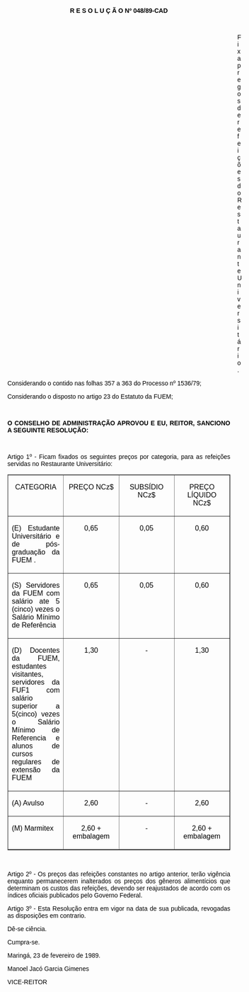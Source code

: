 <BODY TEXT="#000000">

<FONT FACE="Arial"><P ALIGN="JUSTIFY"></P>
<B><P ALIGN="CENTER">R E S O L U &Ccedil; &Atilde; O Nº 048/89-CAD</P>
</B><P ALIGN="CENTER"></P>
<P ALIGN="CENTER">&nbsp;</P><DIR>
<DIR>
<DIR>
<DIR>
<DIR>
<DIR>
<DIR>
<DIR>
<DIR>
<DIR>
<DIR>
<DIR>
<DIR>

<P ALIGN="JUSTIFY">Fixa pregos de refei&ccedil;&otilde;es do Restaurante Universit&aacute;rio.</P>
<P ALIGN="JUSTIFY"></P></DIR>
</DIR>
</DIR>
</DIR>
</DIR>
</DIR>
</DIR>
</DIR>
</DIR>
</DIR>
</DIR>
</DIR>
</DIR>

<P ALIGN="JUSTIFY">Considerando o contido nas folhas 357 a 363 do Processo nº 1536/79;</P>
<P ALIGN="JUSTIFY">Considerando o disposto no artigo 23 do Estatuto da FUEM;</P>
<P ALIGN="JUSTIFY"></P>
<P ALIGN="JUSTIFY">&nbsp;</P>
<B><P ALIGN="JUSTIFY">O CONSELHO DE ADMINISTRA&Ccedil;&Atilde;O APROVOU E EU, REITOR, SANCIONO A SEGUINTE RESOLU&Ccedil;&Atilde;O:</P>
</B><P ALIGN="JUSTIFY"></P>
<P ALIGN="JUSTIFY">&nbsp;</P>
<P ALIGN="JUSTIFY">Artigo 1º - Ficam fixados os seguintes pre&ccedil;os por categoria, para as refei&ccedil;&otilde;es servidas no Restaurante Universit&aacute;rio:</P>
<P ALIGN="JUSTIFY"></P></FONT>
<TABLE BORDER CELLSPACING=1 CELLPADDING=4 WIDTH=632>
<TR><TD WIDTH="25%" VALIGN="TOP">
<FONT FACE="Arial"><P ALIGN="CENTER">CATEGORIA</FONT></TD>
<TD WIDTH="25%" VALIGN="TOP">
<FONT FACE="Arial"><P ALIGN="CENTER">PRE&Ccedil;O NCz$</FONT></TD>
<TD WIDTH="25%" VALIGN="TOP">
<FONT FACE="Arial"><P ALIGN="CENTER">SUBS&Iacute;DIO NCz$</FONT></TD>
<TD WIDTH="25%" VALIGN="TOP">
<FONT FACE="Arial"><P ALIGN="CENTER">PRE&Ccedil;O L&Iacute;QUIDO NCz$</FONT></TD>
</TR>
<TR><TD WIDTH="25%" VALIGN="TOP">
<FONT FACE="Arial"><P ALIGN="JUSTIFY">(E) Estudante Universit&aacute;rio e de p&oacute;s-gradua&ccedil;&atilde;o da FUEM .</FONT></TD>
<TD WIDTH="25%" VALIGN="TOP">
<FONT FACE="Arial"><P ALIGN="CENTER">0,65</FONT></TD>
<TD WIDTH="25%" VALIGN="TOP">
<FONT FACE="Arial"><P ALIGN="CENTER">0,05</FONT></TD>
<TD WIDTH="25%" VALIGN="TOP">
<FONT FACE="Arial"><P ALIGN="CENTER">0,60</FONT></TD>
</TR>
<TR><TD WIDTH="25%" VALIGN="TOP">
<FONT FACE="Arial"><P ALIGN="JUSTIFY">(S) Servidores da FUEM com sal&aacute;rio ate 5 (cinco) vezes o Sal&aacute;rio M&iacute;nimo de Refer&ecirc;ncia </P>
<P ALIGN="JUSTIFY"></FONT></TD>
<TD WIDTH="25%" VALIGN="TOP">
<FONT FACE="Arial"><P ALIGN="CENTER">0,65</FONT></TD>
<TD WIDTH="25%" VALIGN="TOP">
<FONT FACE="Arial"><P ALIGN="CENTER">0,05</FONT></TD>
<TD WIDTH="25%" VALIGN="TOP">
<FONT FACE="Arial"><P ALIGN="CENTER">0,60</FONT></TD>
</TR>
<TR><TD WIDTH="25%" VALIGN="TOP">
<FONT FACE="Arial"><P ALIGN="JUSTIFY">(D) Docentes da FUEM, estudantes visitantes, servidores da FUF1 com sal&aacute;rio superior a 5(cinco) vezes o Sal&aacute;rio M&iacute;nimo de Referencia e alunos de cursos regulares de extens&atilde;o da FUEM</FONT></TD>
<TD WIDTH="25%" VALIGN="TOP">
<FONT FACE="Arial"><P ALIGN="CENTER">1,30</FONT></TD>
<TD WIDTH="25%" VALIGN="TOP">
<FONT FACE="Arial"><P ALIGN="CENTER">-</FONT></TD>
<TD WIDTH="25%" VALIGN="TOP">
<FONT FACE="Arial"><P ALIGN="CENTER">1,30</FONT></TD>
</TR>
<TR><TD WIDTH="25%" VALIGN="TOP">
<FONT FACE="Arial"><P ALIGN="JUSTIFY">(A) Avulso</FONT></TD>
<TD WIDTH="25%" VALIGN="TOP">
<FONT FACE="Arial"><P ALIGN="CENTER">2,60</FONT></TD>
<TD WIDTH="25%" VALIGN="TOP">
<FONT FACE="Arial"><P ALIGN="CENTER">-</FONT></TD>
<TD WIDTH="25%" VALIGN="TOP">
<FONT FACE="Arial"><P ALIGN="CENTER">2,60</FONT></TD>
</TR>
<TR><TD WIDTH="25%" VALIGN="TOP">
<FONT FACE="Arial"><P ALIGN="JUSTIFY">(M) Marmitex</FONT></TD>
<TD WIDTH="25%" VALIGN="TOP">
<FONT FACE="Arial"><P ALIGN="CENTER">2,60 + embalagem</FONT></TD>
<TD WIDTH="25%" VALIGN="TOP">
<FONT FACE="Arial"><P ALIGN="CENTER">-</FONT></TD>
<TD WIDTH="25%" VALIGN="TOP">
<FONT FACE="Arial"><P ALIGN="CENTER">2,60 + embalagem</FONT></TD>
</TR>
</TABLE>

<FONT FACE="Arial"><P ALIGN="JUSTIFY"></P>
<P ALIGN="JUSTIFY">&nbsp;</P>
<P ALIGN="JUSTIFY">Artigo 2º - Os pre&ccedil;os das refei&ccedil;&otilde;es constantes no artigo anterior, ter&atilde;o vig&ecirc;ncia enquanto permanecerem inalterados os pre&ccedil;os dos g&ecirc;neros aliment&iacute;cios que determinam os custos das refei&ccedil;&otilde;es, devendo ser reajustados de acordo com os &iacute;ndices oficiais publicados pelo Governo Federal.</P>
<P ALIGN="JUSTIFY">Artigo 3º - Esta Resolu&ccedil;&atilde;o entra em vigor na data de sua publicada, revogadas as disposi&ccedil;&otilde;es em contrario.</P>
<P ALIGN="JUSTIFY">D&ecirc;-se ci&ecirc;ncia.</P>
<P ALIGN="JUSTIFY">Cumpra-se.</P>
<P ALIGN="JUSTIFY"></P>
<P ALIGN="JUSTIFY">Maring&aacute;, 23 de fevereiro de 1989.</P>
<P ALIGN="JUSTIFY"></P>
<P ALIGN="JUSTIFY">Manoel Jac&oacute; Garcia Gimenes </P>
<P ALIGN="JUSTIFY">VICE-REITOR</P>
<P ALIGN="JUSTIFY"></P></FONT></BODY>
